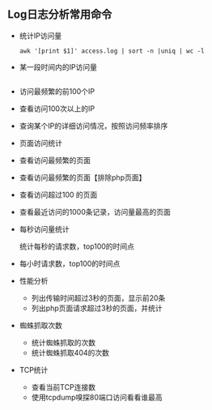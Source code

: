 ## Log日志分析常用命令

- 统计IP访问量

  ```
  awk '[print $1]' access.log | sort -n |uniq | wc -l
  ```

  

- 某一段时间内的IP访问量

  ```
  
  ```

  

- 访问最频繁的前100个IP

- 查看访问100次以上的IP

- 查询某个IP的详细访问情况，按照访问频率排序

- 页面访问统计

- 查看访问最频繁的页面

- 查看访问最频繁的页面【排除php页面】

- 查看访问超过100 的页面

- 查看最近访问的1000条记录，访问量最高的页面

- 每秒访问量统计

  统计每秒的请求数，top100的时间点

- 每小时请求数，top100的时间点

- 性能分析

  - 列出传输时间超过3秒的页面，显示前20条
  - 列出php页面请求超过3秒的页面，并统计

- 蜘蛛抓取次数

  - 统计蜘蛛抓取的次数
  - 统计蜘蛛抓取404的次数

- TCP统计

  - 查看当前TCP连接数
  - 使用tcpdump嗅探80端口访问看看谁最高